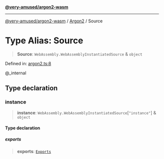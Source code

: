 [**@very-amused/argon2-wasm**](../../../README.md)

***

[@very-amused/argon2-wasm](../../../globals.md) / [Argon2](../README.md) / Source

# Type Alias: Source

> **Source**: `WebAssembly.WebAssemblyInstantiatedSource` & `object`

Defined in: [argon2.ts:8](https://github.com/very-amused/argon2-wasm/blob/792f97086610a5a10e9f6d02226e527610bd31ec/src/argon2.ts#L8)

@_internal

## Type declaration

### instance

> **instance**: `WebAssembly.WebAssemblyInstantiatedSource`\[`"instance"`\] & `object`

#### Type declaration

##### exports

> **exports**: [`Exports`](Exports.md)

